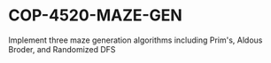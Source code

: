 # COP-4520-MAZE-GEN
Implement three maze generation algorithms including Prim's, Aldous Broder, and Randomized DFS
